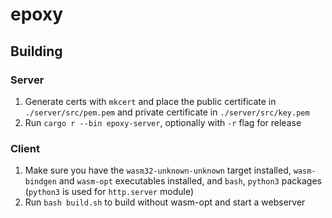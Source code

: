 # epoxy

## Building

### Server

1. Generate certs with `mkcert` and place the public certificate in `./server/src/pem.pem` and private certificate in `./server/src/key.pem`
2. Run `cargo r --bin epoxy-server`, optionally with `-r` flag for release

### Client

1. Make sure you have the `wasm32-unknown-unknown` target installed, `wasm-bindgen` and `wasm-opt` executables installed, and `bash`, `python3` packages (`python3` is used for `http.server` module)
2. Run `bash build.sh` to build without wasm-opt and start a webserver
